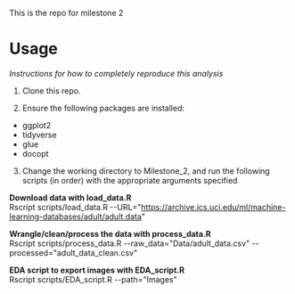 
This is the repo for milestone 2


**Usage**
==================
_Instructions for how to completely reproduce this analysis_

1. Clone this repo.

2. Ensure the following packages are installed:

  - ggplot2
  - tidyverse
  - glue
  - docopt


3. Change the working directory to Milestone_2, and run the following scripts (in order) with the appropriate arguments specified

 **Download data with load_data.R** \
  Rscript scripts/load_data.R --URL="https://archive.ics.uci.edu/ml/machine-learning-databases/adult/adult.data"
  
  **Wrangle/clean/process the data with process_data.R** \
  Rscript scripts/process_data.R --raw_data="Data/adult_data.csv" --processed="adult_data_clean.csv"
  
  **EDA script to export images with EDA_script.R** \
  Rscript scripts/EDA_script.R --path="Images"
